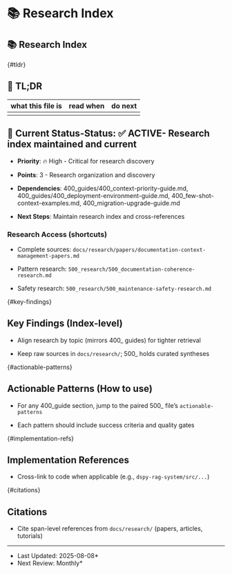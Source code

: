 <!-- CONTEXT_REFERENCE: 400_guides/400_context-priority-guide.md -->
<!-- MODULE_REFERENCE: 400_guides/400_deployment-environment-guide.md -->
<!-- MODULE_REFERENCE: 400_guides/400_few-shot-context-examples.md -->
<!-- MODULE_REFERENCE: 400_guides/400_migration-upgrade-guide.md -->
<!-- MEMORY_CONTEXT: HIGH - Research index and discovery hub -->
# 📚 Research Index

## 📚 Research Index

<!-- RESEARCH_INDEX
{
  "topics": [
{"400": "400_guides/400_deployment-environment-guide.md", "500": "500_deployment-research.md", "anchors":
["tldr","key-findings","actionable-patterns","implementation-refs","citations"]},
{"400": "400_integration-patterns-guide.md", "500": "500_integration-research.md", "anchors":
["tldr","key-findings","actionable-patterns","implementation-refs","citations"]},
{"400": "400_migration-upgrade-guide.md", "500": "500_migration-research.md", "anchors":
["tldr","key-findings","actionable-patterns","implementation-refs","citations"]},
{"400": "400_guides/400_performance-optimization-guide.md", "500": "500_performance-research.md", "anchors":
["tldr","key-findings","actionable-patterns","implementation-refs","citations"]},
{"400": "400_guides/400_testing-strategy-guide.md", "500": "500_testing-research.md", "anchors":
["tldr","key-findings","actionable-patterns","implementation-refs","citations"]},
{"400": "400_few-shot-context-examples.md", "500": "500_few-shot-research.md", "anchors":
["tldr","key-findings","actionable-patterns","implementation-refs","citations"]},
{"400": "400_guides/400_security-best-practices-guide.md", "500": "500_security-research.md", "anchors":
["tldr","key-findings","actionable-patterns","implementation-refs","citations"]},
{"400": "400_cursor-context-engineering-guide.md", "500": "500_context-engineering-research.md", "anchors":
["tldr","key-findings","actionable-patterns","implementation-refs","citations"]},
{"400": "400_guides/400_mission-dashboard-guide.md", "500": "500_mission-dashboard-research.md", "anchors":
["tldr","key-findings","actionable-patterns","implementation-refs","citations"]},
{"400": "400_guides/400_metadata-collection-guide.md", "500": "500_metadata-research.md", "anchors":
["tldr","key-findings","actionable-patterns","implementation-refs","citations"]},
{"400": "400_guides/400_mission-dashboard-guide.md", "500": "500_monitoring-research.md", "anchors":
["tldr","key-findings","actionable-patterns","implementation-refs","citations"]}
  ]
}
RESEARCH_INDEX -->

<!-- ANCHOR: tldr -->
{#tldr}

## 🔎 TL;DR

| what this file is | read when | do next |
|---|---|---|
|  |  |  |

## 🎯 **Current Status**-**Status**: ✅ **ACTIVE**- Research index maintained and current

- **Priority**: 🔥 High - Critical for research discovery

- **Points**: 3 - Research organization and discovery

- **Dependencies**: 400_guides/400_context-priority-guide.md, 400_guides/400_deployment-environment-guide.md,
400_few-shot-context-examples.md, 400_migration-upgrade-guide.md

- **Next Steps**: Maintain research index and cross-references

### Research Access (shortcuts)

- Complete sources: `docs/research/papers/documentation-context-management-papers.md`

- Pattern research: `500_research/500_documentation-coherence-research.md`

- Safety research: `500_research/500_maintenance-safety-research.md`

<!-- ANCHOR: key-findings -->
{#key-findings}

## Key Findings (Index-level)

- Align research by topic (mirrors 400_ guides) for tighter retrieval

- Keep raw sources in `docs/research/`; 500_ holds curated syntheses

<!-- ANCHOR: actionable-patterns -->
{#actionable-patterns}

## Actionable Patterns (How to use)

- For any 400_guide section, jump to the paired 500_ file’s `actionable-patterns`

- Each pattern should include success criteria and quality gates

<!-- ANCHOR: implementation-refs -->
{#implementation-refs}

## Implementation References

- Cross-link to code when applicable (e.g., `dspy-rag-system/src/...`)

<!-- ANCHOR: citations -->
{#citations}

## Citations

- Cite span-level references from `docs/research/` (papers, articles, tutorials)

- --

- Last Updated: 2025-08-08*
- Next Review: Monthly*
